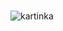### 
![kartinka](https://github.com/ElenaBayk/ElenaBayk/assets/141257192/1c39776e-ef03-4818-b54f-630460463e83)

<!--
**ElenaBayk/ElenaBayk** is a ✨ _special_ ✨ repository because its `README.md` (this file) appears on your GitHub profile.

Here are some ideas to get you started:

- 🔭 I’m currently working on ...
- 🌱 I’m currently learning ...
- 👯 I’m looking to collaborate on ...
- 🤔 I’m looking for help with ...
- 💬 Ask me about ...
- 📫 How to reach me: ...
- 😄 Pronouns: ...
- ⚡ Fun fact: ...
-->
